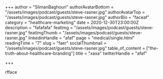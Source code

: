+++
author = "SlimanBaghouri"
authorAvatarBottom = "/assets/images/podcast/guests/steve-rasner.jpg"
authorAvatarTop = "/assets/images/podcast/guests/steve-rasner.jpg"
authorBio = "faceaf"
category = "healthcare-marketing"
date = 2020-12-30T23:00:00Z
description = "fafafafa"
featImg = "/assets/images/podcast/guests/steve-rasner.jpg"
featImgThumb = "/assets/images/podcast/guests/steve-rasner.jpg"
linkedinHandle = "afaf"
page = "medical/single.html"
readingTime = "7"
slug = "faer"
socialThumbnail = "/assets/images/podcast/guests/steve-rasner.jpg"
table_of_content = ["the-truth-about-healthcare-branding"]
title = "xaxa"
twitterHandle = "afaf"

+++


rfface

